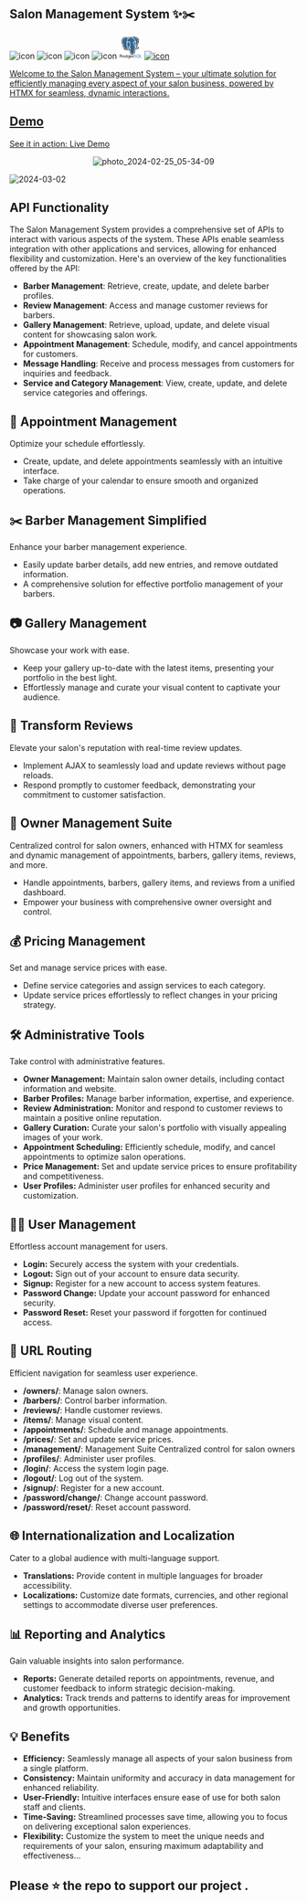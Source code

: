 ## Salon Management System ✨✂️
  
  <img src="https://techstack-generator.vercel.app/python-icon.svg" alt="icon" width="40" height="40" /> <img src="https://techstack-generator.vercel.app/django-icon.svg" alt="icon" width="40" height="40" /> <img src="https://techstack-generator.vercel.app/js-icon.svg" alt="icon" width="40" height="40" /> <img src="https://techstack-generator.vercel.app/mysql-icon.svg" alt="icon" width="40" height="40" /> </a> <a  target="_blank" rel="noreferrer"> <img src="https://raw.githubusercontent.com/devicons/devicon/master/icons/postgresql/postgresql-original-wordmark.svg" alt="postgresql" width="40" height="40"/> </a> <a href="https://developer.apple.com/swift/" target="_blank" rel="noreferrer">
  <img src="https://techstack-generator.vercel.app/github-icon.svg" alt="icon" width="40" height="40" /> 
                                  

Welcome to the Salon Management System – your ultimate solution for efficiently managing every aspect of your salon business, powered by HTMX for seamless, dynamic interactions.

## Demo
See it in action: [Live Demo](https://hair-salon-ni23.onrender.com/)


<p align="center">
    <img src="https://github.com/AbdullahBakir97/Barber-Salon/assets/127149804/e6071e9c-14cc-4069-b43b-2e4255f541a8" alt="photo_2024-02-25_05-34-09" style="display: inline-block;">
    
</p>
<img src="https://github.com/AbdullahBakir97/Barber-Salon/blob/main/assets/127149804/75c1d364-11f6-4295-ba43-d5146b660d01" alt="2024-03-02" style="display: inline-block;">


## API Functionality

The Salon Management System provides a comprehensive set of APIs to interact with various aspects of the system. These APIs enable seamless integration with other applications and services, allowing for enhanced flexibility and customization. Here's an overview of the key functionalities offered by the API:

- **Barber Management**: Retrieve, create, update, and delete barber profiles.
- **Review Management**: Access and manage customer reviews for barbers.
- **Gallery Management**: Retrieve, upload, update, and delete visual content for showcasing salon work.
- **Appointment Management**: Schedule, modify, and cancel appointments for customers.
- **Message Handling**: Receive and process messages from customers for inquiries and feedback.
- **Service and Category Management**: View, create, update, and delete service categories and offerings.


## 📅 Appointment Management

Optimize your schedule effortlessly.
- Create, update, and delete appointments seamlessly with an intuitive interface.
- Take charge of your calendar to ensure smooth and organized operations.

## ✂️ Barber Management Simplified

Enhance your barber management experience.
- Easily update barber details, add new entries, and remove outdated information.
- A comprehensive solution for effective portfolio management of your barbers.

## 📷 Gallery Management

Showcase your work with ease.
- Keep your gallery up-to-date with the latest items, presenting your portfolio in the best light.
- Effortlessly manage and curate your visual content to captivate your audience.

## 🌟 Transform Reviews

Elevate your salon's reputation with real-time review updates.
- Implement AJAX to seamlessly load and update reviews without page reloads.
- Respond promptly to customer feedback, demonstrating your commitment to customer satisfaction.


## 👤 Owner Management Suite

Centralized control for salon owners, enhanced with HTMX for seamless and dynamic management of appointments, barbers, gallery items, reviews, and more.
- Handle appointments, barbers, gallery items, and reviews from a unified dashboard.
- Empower your business with comprehensive owner oversight and control.

## 💰 Pricing Management

Set and manage service prices with ease.
- Define service categories and assign services to each category.
- Update service prices effortlessly to reflect changes in your pricing strategy.

## 🛠️ Administrative Tools

Take control with administrative features.
- **Owner Management:** Maintain salon owner details, including contact information and website.
- **Barber Profiles:** Manage barber information, expertise, and experience.
- **Review Administration:** Monitor and respond to customer reviews to maintain a positive online reputation.
- **Gallery Curation:** Curate your salon's portfolio with visually appealing images of your work.
- **Appointment Scheduling:** Efficiently schedule, modify, and cancel appointments to optimize salon operations.
- **Price Management:** Set and update service prices to ensure profitability and competitiveness.
- **User Profiles:** Administer user profiles for enhanced security and customization.

## 🧑‍💼 User Management

Effortless account management for users.
- **Login:** Securely access the system with your credentials.
- **Logout:** Sign out of your account to ensure data security.
- **Signup:** Register for a new account to access system features.
- **Password Change:** Update your account password for enhanced security.
- **Password Reset:** Reset your password if forgotten for continued access.

## 🚀 URL Routing

Efficient navigation for seamless user experience.
- **/owners/**: Manage salon owners.
- **/barbers/**: Control barber information.
- **/reviews/**: Handle customer reviews.
- **/items/**: Manage visual content.
- **/appointments/**: Schedule and manage appointments.
- **/prices/**: Set and update service prices.
- **/management/**: Management Suite Centralized control for salon owners
- **/profiles/**: Administer user profiles.
- **/login/**: Access the system login page.
- **/logout/**: Log out of the system.
- **/signup/**: Register for a new account.
- **/password/change/**: Change account password.
- **/password/reset/**: Reset account password.

## 🌐 Internationalization and Localization

Cater to a global audience with multi-language support.
- **Translations:** Provide content in multiple languages for broader accessibility.
- **Localizations:** Customize date formats, currencies, and other regional settings to accommodate diverse user preferences.

## 📊 Reporting and Analytics

Gain valuable insights into salon performance.
- **Reports:** Generate detailed reports on appointments, revenue, and customer feedback to inform strategic decision-making.
- **Analytics:** Track trends and patterns to identify areas for improvement and growth opportunities.

## 💡 Benefits

- **Efficiency:** Seamlessly manage all aspects of your salon business from a single platform.
- **Consistency:** Maintain uniformity and accuracy in data management for enhanced reliability.
- **User-Friendly:** Intuitive interfaces ensure ease of use for both salon staff and clients.
- **Time-Saving:** Streamlined processes save time, allowing you to focus on delivering exceptional salon experiences.
- **Flexibility:** Customize the system to meet the unique needs and requirements of your salon, ensuring maximum adaptability and effectiveness...

## Please ⭐ the repo to support our project . 
